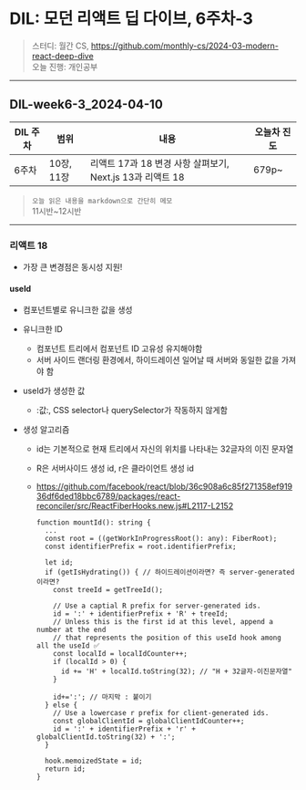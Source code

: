 # DIL: 모던 리액트 딥 다이브, 6주차-3

> 스터디: 월간 CS, https://github.com/monthly-cs/2024-03-modern-react-deep-dive  
> 오늘 진행: 개인공부

---

## DIL-week6-3_2024-04-10

| DIL 주차 | 범위       | 내용                                                      | 오늘차 진도 |
| -------- | ---------- | --------------------------------------------------------- | ----------- |
| 6주차    | 10장, 11장 | 리액트 17과 18 변경 사항 살펴보기, Next.js 13과 리액트 18 | 679p~       |

> `오늘 읽은 내용을 markdown으로 간단히 메모`  
> 11시반~12시반

---

### 리액트 18

- 가장 큰 변경점은 동시성 지원!

#### useId

- 컴포넌트별로 유니크한 값을 생성
- 유니크한 ID
  - 컴포넌트 트리에서 컴포넌트 ID 고유성 유지해야함
  - 서버 사이드 랜더링 환경에서, 하이드레이션 일어날 때 서버와 동일한 값을 가져야 함
- useId가 생성한 값
  - :값:, CSS selector나 querySelector가 작동하지 않게함
- 생성 알고리즘

  - id는 기본적으로 현재 트리에서 자신의 위치를 나타내는 32글자의 이진 문자열
  - R은 서버사이드 생성 id, r은 클라이언트 생성 id
  - https://github.com/facebook/react/blob/36c908a6c85f271358ef91936df6ded18bbc6789/packages/react-reconciler/src/ReactFiberHooks.new.js#L2117-L2152

    ```tsx
    function mountId(): string {
      ...
      const root = ((getWorkInProgressRoot(): any): FiberRoot);
      const identifierPrefix = root.identifierPrefix;

      let id;
      if (getIsHydrating()) { // 하이드레이션이라면? 즉 server-generated 이라면?
        const treeId = getTreeId();

        // Use a captial R prefix for server-generated ids.
        id = ':' + identifierPrefix + 'R' + treeId;
        // Unless this is the first id at this level, append a number at the end
        // that represents the position of this useId hook among all the useId ✅
        const localId = localIdCounter++;
        if (localId > 0) {
          id += 'H' + localId.toString(32); // "H + 32글자-이진문자열"
        }

        id+=':'; // 마지막 : 붙이기
      } else {
        // Use a lowercase r prefix for client-generated ids.
        const globalClientId = globalClientIdCounter++;
        id = ':' + identifierPrefix + 'r' + globalClientId.toString(32) + ':';
      }

      hook.memoizedState = id;
      return id;
    }
    ```
